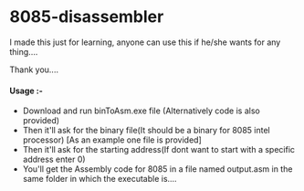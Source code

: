 # 8085-disassembler

I made this just for learning, anyone can use this if he/she wants for any thing....

Thank you....

#### Usage :-
  * Download and run binToAsm.exe file (Alternatively code is also provided)
  * Then it'll ask for the binary file(It should be a binary for 8085 intel processor) [As an example one file is provided]
  * Then it'll ask for the starting address(If dont want to start with a specific address enter 0)
  * You'll get the Assembly code for 8085 in a file named output.asm in the same folder in which the executable is....
